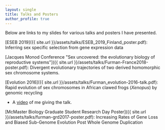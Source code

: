 ```yaml
---
layout: single
title: Talks and Posters
author_profile: true
---
```


Below are links to my slides for various talks and posters I have presented.

[ESEB 2019]({{ site.url }}/assets/talks/ESEB_2019_Finland_poster.pdf): Inferring sex specific selection from gene expression data


[Jacques Monod Conference "Sex uncovered: the evolutionary biology of reproductive systems"]({{ site.url }}/assets/talks/Furman-France2018-poster.pdf): Divergent evolutionary trajectories of two derived homomorphic sex chromosome systems.


[Evolution 2016]({{ site.url }}/assets/talks/Furman_evolution-2016-talk.pdf): Rapid evolution of sex chromosomes in African clawed frogs (*Xenopus*) by genomic recycling

* A [video](https://www.youtube.com/watch?v=qU5k0arbER8) of me giving the talk.

[McMaster Biology Graduate Student Research Day Poster]({{ site.url }}/assets/talks/furman-grd2017-poster.pdf): Increasing Rates of Gene Loss and Biased Sub-Genome Evolution Post Whole Genome Duplication
